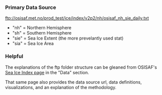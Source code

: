 ### Primary Data Source

ftp://osisaf.met.no/prod_test/ice/index/v2p2/nh/osisaf_nh_sie_daily.txt

- "nh" = Northern Hemisphere
- "sh" = Southern Hemisphere
- "sie" = Sea Ice Extent (the more prevelantly used stat)
- "sia" = Sea Ice Area

### Helpful

The explanations of the ftp folder structure can be gleaned from OSISAF's [Sea Ice Index page](https://osisaf-hl.met.no/v2p2-sea-ice-index) in the "Data" section.

That same page also provides the data source url, data definitions, visualizations, and an explanation of the methodology.
